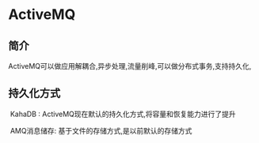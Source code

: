 # ActiveMQ



## 简介

​	ActiveMQ可以做应用解耦合,异步处理,流量削峰,可以做分布式事务,支持持久化,

## 持久化方式

​		KahaDB : ActiveMQ现在默认的持久化方式,将容量和恢复能力进行了提升

​		AMQ消息储存: 基于文件的存储方式,是以前默认的存储方式

​		